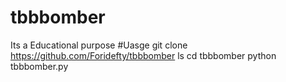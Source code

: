 # tbbbomber
Its a Educational purpose
#Uasge
 git clone https://github.com/Foridefty/tbbbomber
ls 
cd tbbbomber
python tbbbomber.py
